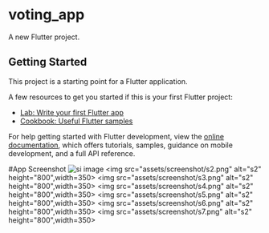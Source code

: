 # voting_app

A new Flutter project.

## Getting Started

This project is a starting point for a Flutter application.

A few resources to get you started if this is your first Flutter project:

- [Lab: Write your first Flutter app](https://docs.flutter.dev/get-started/codelab)
- [Cookbook: Useful Flutter samples](https://docs.flutter.dev/cookbook)

For help getting started with Flutter development, view the
[online documentation](https://docs.flutter.dev/), which offers tutorials,
samples, guidance on mobile development, and a full API reference.

#App Screenshot
![si image]('assets/screenshot/s2.png')
<img src="assets/screenshot/s2.png" alt="s2" height="800",width=350>
<img src="assets/screenshot/s3.png" alt="s2" height="800",width=350>
<img src="assets/screenshot/s4.png" alt="s2" height="800",width=350>
<img src="assets/screenshot/s5.png" alt="s2" height="800",width=350>
<img src="assets/screenshot/s6.png" alt="s2" height="800",width=350>
<img src="assets/screenshot/s7.png" alt="s2" height="800",width=350>





